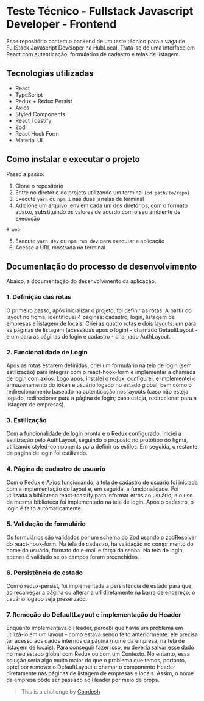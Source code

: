 # Teste Técnico - Fullstack Javascript Developer - Frontend

Esse repositório contem o backend de um teste técnico para a vaga de FullStack Javascript Developer na HubLocal. Trata-se de uma interface em React com autenticação, formulários de cadastro e telas de listagem.

## Tecnologias utilizadas

- React
- TypeScript
- Redux + Redux Persist
- Axios
- Styled Components
- React Toastify
- Zod
- React Hook Form
- Material UI

## Como instalar e executar o projeto

Passo a passo:

1. Clone o repositório
2. Entre no diretório do projeto utilizando um terminal (`cd path/to/repo`)
3. Execute `yarn` ou `npm i` nas duas janelas de terminal
4. Adicione um arquivo .env em cada um dos diretórios, com o formato abaixo, substituindo os valores de acordo com o seu ambiente de execução

```shell
# web
```

5. Execute `yarn dev` ou `npm run dev` para executar a aplicação
6. Acesse a URL mostrada no terminal

## Documentação do processo de desenvolvimento

Abaixo, a documentação do desenvolvimento da aplicação.

### 1. Definição das rotas

O primeiro passo, após inicializar o projeto, foi definir as rotas. A partir do layout no figma, identifiquei 4 páginas: cadastro, login, listagem de empresas e listagem de locais.
Criei as quatro rotas e dois layouts: um para as páginas de listagem (acessadas após o login) - chamado DefaultLayout - e um para as páginas de login e cadastro - chamado AuthLayout.

### 2. Funcionalidade de Login

Após as rotas estarem definidas, criei um formulário na tela de login (sem estilização) para integrar com o react-hook-form e implementar a chamada de login com axios.
Logo após, instalei o redux, configurei, e implementei o armazenamento do token e usuário logado no estado global, bem como o redirecionamento baseado na autenticação nos layouts (caso não esteja logado, redirecionar para a página de login; caso esteja, redirecionar para a listagem de empresas).

### 3. Estilização

Com a funcionalidade de login pronta e o Redux configurado, iniciei a estilização pelo AuthLayout, seguindo o proposto no protótipo do figma, utilizando styled-components para definir os estilos.
Em seguida, o restante da página de login foi estilizado.

### 4. Página de cadastro de usuario

Com o Redux e Axios funcionando, a tela de cadastro de usuário foi iniciada com a implementação do layout e, em seguida, a funcionalidade.
Foi utilizada a biblioteca react-toastify para informar erros ao usuário, e o uso da mesma biblioteca foi implementado na tela de login.
Após o cadastro, o login é feito automaticamente.

### 5. Validação de formulário

Os formulários são validados por um schema do Zod usando o zodResolver do react-hook-form.
Na tela de cadastro, há validação no comprimento do nome do usuário, formato do e-mail e força da senha.
Na tela de login, apenas é validado se os campos foram preenchidos.

### 6. Persistência de estado

Com o redux-persist, foi implementada a persistência de estado para que, ao recarregar a página ou alterar a url diretamente na barra de endereço, o usuário logado seja preservado.

### 7. Remoção do DefaultLayout e implementação do Header

Enquanto implementava o Header, percebi que havia um problema em utilizá-lo em um layout - como estava sendo feito anteriormente: ele precisa ter acesso aos dados internos da página (nome da empresa, na tela de listagem de locais).
Para conseguir fazer isso, eu deveria salvar esse dado no meu estado global com Redux ou com um Contexto. No entanto, essa solução seria algo muito maior do que o problema que temos, portanto, optei por remover o DefaultLayout e chamar o componente Header diretamente nas páginas de listagem de empresas e locais.
Assim, o nome da empresa pôde ser passado ao Header por meio de props.

> This is a challenge by [Coodesh](https://coodesh.com/)
